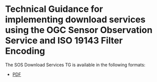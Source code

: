 # Technical Guidance for implementing download services using the OGC Sensor Observation Service and ISO 19143 Filter Encoding 

The SOS Download Services TG is available in the following formats:

* [PDF](SOSDownloadServices.pdf)
